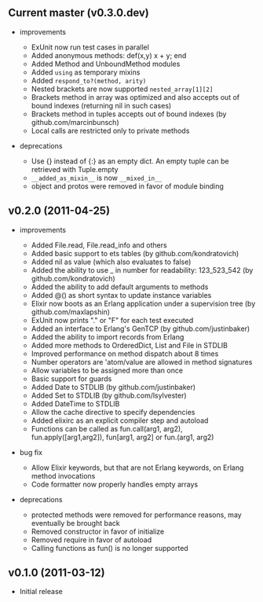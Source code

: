 ## Current master (v0.3.0.dev)

* improvements
  * ExUnit now run test cases in parallel
  * Added anonymous methods: def(x,y) x + y; end
  * Added Method and UnboundMethod modules
  * Added `using` as temporary mixins
  * Added `respond_to?(method, arity)`
  * Nested brackets are now supported `nested_array[1][2]`
  * Brackets method in array was optimized and also accepts out of bound indexes (returning nil in such cases)
  * Brackets method in tuples accepts out of bound indexes (by github.com/marcinbunsch)
  * Local calls are restricted only to private methods

* deprecations
  * Use {} instead of {:} as an empty dict. An empty tuple can be retrieved with Tuple.empty
  * `__added_as_mixin__` is now `__mixed_in__`
  * object and protos were removed in favor of module binding

## v0.2.0 (2011-04-25)

* improvements
  * Added File.read, File.read_info and others
  * Added basic support to ets tables (by github.com/kondratovich)
  * Added nil as value (which also evaluates to false)
  * Added the ability to use _ in number for readability: 123\_523\_542 (by github.com/kondratovich)
  * Added the ability to add default arguments to methods
  * Added @() as short syntax to update instance variables
  * Elixir now boots as an Erlang application under a supervision tree (by github.com/maxlapshin)
  * ExUnit now prints "." or "F" for each test executed
  * Added an interface to Erlang's GenTCP (by github.com/justinbaker)
  * Added the ability to import records from Erlang
  * Added more methods to OrderedDict, List and File in STDLIB
  * Improved performance on method dispatch about 8 times
  * Number operators are 'atom/value are allowed in method signatures
  * Allow variables to be assigned more than once
  * Basic support for guards
  * Added Date to STDLIB (by github.com/justinbaker)
  * Added Set to STDLIB (by github.com/lsylvester)
  * Added DateTime to STDLIB
  * Allow the cache directive to specify dependencies
  * Added elixirc as an explicit compiler step and autoload
  * Functions can be called as fun.call(arg1, arg2), fun.apply([arg1,arg2]), fun[arg1, arg2] or fun.(arg1, arg2)

* bug fix
  * Allow Elixir keywords, but that are not Erlang keywords, on Erlang method invocations
  * Code formatter now properly handles empty arrays

* deprecations
  * protected methods were removed for performance reasons, may eventually be brought back
  * Removed constructor in favor of initialize
  * Removed require in favor of autoload
  * Calling functions as fun() is no longer supported

## v0.1.0 (2011-03-12)

* Initial release